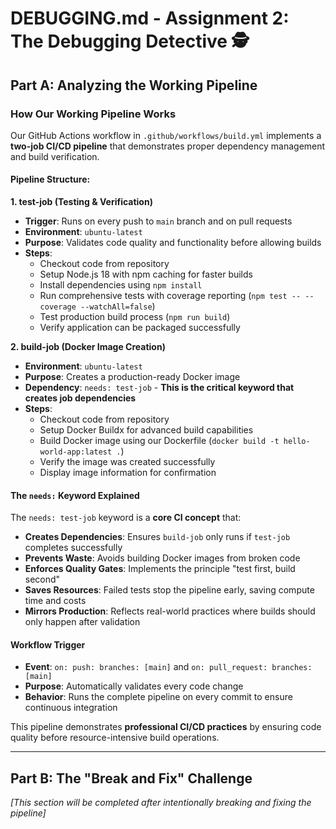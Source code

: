 # DEBUGGING.md - Assignment 2: The Debugging Detective 🕵️

## Part A: Analyzing the Working Pipeline

### How Our Working Pipeline Works

Our GitHub Actions workflow in `.github/workflows/build.yml` implements a **two-job CI/CD pipeline** that demonstrates proper dependency management and build verification.

#### Pipeline Structure:

**1. test-job (Testing & Verification)**
- **Trigger**: Runs on every push to `main` branch and on pull requests
- **Environment**: `ubuntu-latest` 
- **Purpose**: Validates code quality and functionality before allowing builds
- **Steps**:
  - Checkout code from repository
  - Setup Node.js 18 with npm caching for faster builds
  - Install dependencies using `npm install`
  - Run comprehensive tests with coverage reporting (`npm test -- --coverage --watchAll=false`)
  - Test production build process (`npm run build`)
  - Verify application can be packaged successfully

**2. build-job (Docker Image Creation)**
- **Environment**: `ubuntu-latest`
- **Purpose**: Creates a production-ready Docker image
- **Dependency**: `needs: test-job` - **This is the critical keyword that creates job dependencies**
- **Steps**:
  - Checkout code from repository
  - Setup Docker Buildx for advanced build capabilities
  - Build Docker image using our Dockerfile (`docker build -t hello-world-app:latest .`)
  - Verify the image was created successfully
  - Display image information for confirmation

#### The `needs:` Keyword Explained

The `needs: test-job` keyword is a **core CI concept** that:
- **Creates Dependencies**: Ensures `build-job` only runs if `test-job` completes successfully
- **Prevents Waste**: Avoids building Docker images from broken code
- **Enforces Quality Gates**: Implements the principle "test first, build second"
- **Saves Resources**: Failed tests stop the pipeline early, saving compute time and costs
- **Mirrors Production**: Reflects real-world practices where builds should only happen after validation

#### Workflow Trigger
- **Event**: `on: push: branches: [main]` and `on: pull_request: branches: [main]`
- **Purpose**: Automatically validates every code change
- **Behavior**: Runs the complete pipeline on every commit to ensure continuous integration

This pipeline demonstrates **professional CI/CD practices** by ensuring code quality before resource-intensive build operations.

---

## Part B: The "Break and Fix" Challenge

*[This section will be completed after intentionally breaking and fixing the pipeline]*